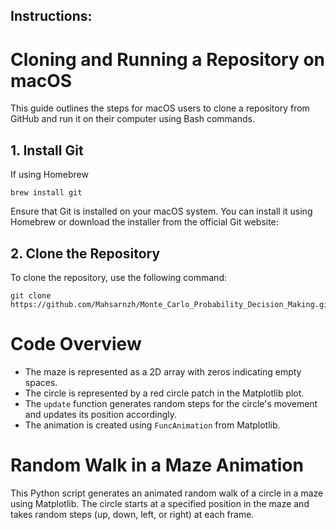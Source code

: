 ## Instructions:

# Cloning and Running a Repository on macOS

This guide outlines the steps for macOS users to clone a repository from GitHub and run it on their computer using Bash commands.

## 1. Install Git
If using Homebrew
```
brew install git
```

Ensure that Git is installed on your macOS system. You can install it using Homebrew or download the installer from the official Git website:


## 2. Clone the Repository
To clone the repository, use the following command:
```
git clone https://github.com/Mahsarnzh/Monte_Carlo_Probability_Decision_Making.git
```


# Code Overview

- The maze is represented as a 2D array with zeros indicating empty spaces.
- The circle is represented by a red circle patch in the Matplotlib plot.
- The `update` function generates random steps for the circle's movement and updates its position accordingly.
- The animation is created using `FuncAnimation` from Matplotlib.

# Random Walk in a Maze Animation
This Python script generates an animated random walk of a circle in a maze using Matplotlib. The circle starts at a specified position in the maze and takes random steps (up, down, left, or right) at each frame.
